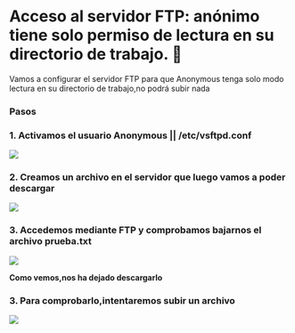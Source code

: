 # Acceso al servidor FTP: anónimo tiene solo permiso de lectura en su directorio de trabajo. 📄
Vamos a configurar el servidor FTP para que Anonymous tenga solo modo lectura en su directorio de trabajo,no podrá subir nada


### Pasos

### 1. Activamos el usuario Anonymous || /etc/vsftpd.conf
    
   ![](https://github.com/jesusromero92/vsftpd/blob/main/Fotos/6.1.1.png)
   
   
### 2. Creamos un archivo en el servidor que luego vamos a poder descargar

   ![](https://github.com/jesusromero92/vsftpd/blob/main/Fotos/6.2.2.png)
   
### 3. Accedemos mediante FTP y comprobamos bajarnos el archivo prueba.txt
   
   ![](https://github.com/jesusromero92/vsftpd/blob/main/Fotos/6.2.1.png)
   
   **Como vemos,nos ha dejado descargarlo**
   
   
### 3. Para comprobarlo,intentaremos subir un archivo
   
  ![](https://github.com/jesusromero92/vsftpd/blob/main/Fotos/6.3.1.png)
   
   

